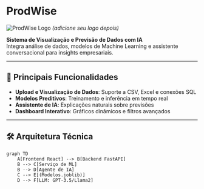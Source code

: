 # ProdWise

![ProdWise Logo](https://via.placeholder.com/150x50?text=ProdWise) *(adicione seu logo depois)*

**Sistema de Visualização e Previsão de Dados com IA**  
Integra análise de dados, modelos de Machine Learning e assistente conversacional para insights empresariais.

---

## 🚀 **Principais Funcionalidades**
- **Upload e Visualização de Dados**: Suporte a CSV, Excel e conexões SQL
- **Modelos Preditivos**: Treinamento e inferência em tempo real
- **Assistente de IA**: Explicações naturais sobre previsões
- **Dashboard Interativo**: Gráficos dinâmicos e filtros avançados

---

## 🛠 **Arquitetura Técnica**
```mermaid
graph TD
    A[Frontend React] --> B[Backend FastAPI]
    B --> C[Serviço de ML]
    B --> D[Agente de IA]
    C --> E[(Modelos.joblib)]
    D --> F[LLM: GPT-3.5/Llama2]
